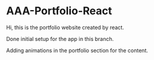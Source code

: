 # AAA-Portfolio-React

Hi, this is the portfolio website created by react.

Done initial setup for the app in this branch.

Adding animations in the portfolio section for the content.
